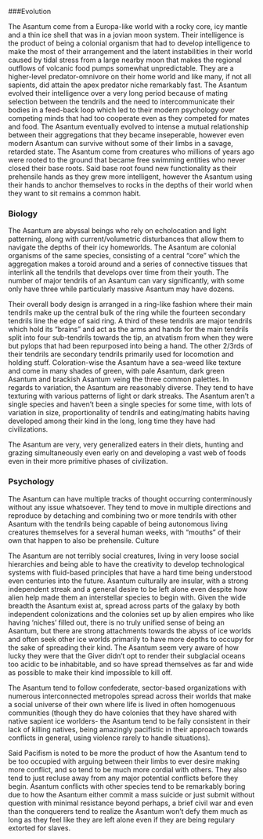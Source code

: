 
###Evolution

The Asantum come from a Europa-like world with a rocky core, icy mantle and a thin ice shell that was in a jovian moon system.  Their intelligence is the product of being a colonial organism that had to develop intelligence to make the most of their arrangement and the latent instabilities in their world caused by tidal stress from a large nearby moon that makes the regional outflows of volcanic food pumps somewhat unpredictable.  They are a higher-level predator-omnivore on their home world and like many, if not all sapients, did attain the apex predator niche remarkably fast.  The Asantum evolved their intelligence over a very long period because of mating selection between the tendrils and the need to intercommunicate their bodies in a feed-back loop which led to their modern psychology over competing minds that had too cooperate even as they competed for mates and food.  The Asantum eventually evolved to intense a mutual relationship between their aggregations that they became inseperable, however even modern Asantum can survive without some of their limbs in a savage, retarded state.  The Asantum come from creatures who millions of years ago were rooted to the ground that became free swimming entities who never closed their base roots.  Said base root found new functionality as their prehensile hands as they grew more intelligent, however the Asantum using their hands to anchor themselves to rocks in the depths of their world when they want to sit remains a common habit.

### Biology

The Asantum are abyssal beings who rely on echolocation and light patterning, along with current/volumetric disturbances that allow them to navigate the depths of their icy homeworlds.  The Asantum are colonial organisms of the same species, consisting of a central “core” which the aggregation makes a toroid around and a series of connective tissues that interlink all the tendrils that develops over time from their youth. The number of major tendrils of an Asantum can vary significantly, with some only have three while particularly massive Asantum may have dozens.

Their overall body design is arranged in a ring-like fashion where their main tendrils make up the central bulk of the ring while the fourteen secondary tendrils line the edge of said ring.  A third of these tendrils are major tendrils which hold its “brains” and act as the arms and hands for the main tendrils split into four sub-tendrils towards the tip, an atvatism from when they were but pylops that had been repurposed into being a hand.  The other 2/3rds of their tendrils are secondary tendrils primarily used for locomotion and holding stuff.  Coloration-wise the Asantum have a sea-weed like texture and come in many shades of green, with pale Asantum, dark green Asantum and brackish Asantum veing the three common palettes.  In regards to variation, the Asantum are reasonably diverse.  They tend to have texturing with various patterns of light or dark streaks.  The Asantum aren’t a single species and haven’t been a single species for some time, with lots of variation in size, proportionality of tendrils and eating/mating habits having developed among their kind in the long, long time they have had civilizations.

The Asantum are very, very generalized eaters in their diets, hunting and grazing simultaneously even early on and developing a vast web of foods even in their more primitive phases of civilization.

### Psychology

The Asantum can have multiple tracks of thought occurring conterminously without any issue whatsoever. They tend to move in multiple directions and reproduce by detaching and combining two or more tendrils with other Asantum with the tendrils being capable of being autonomous living creatures themselves for a several human weeks, with “mouths” of their own that happen to also be prehensile.
Culture

The Asantum are not terribly social creatures, living in very loose social hierarchies and being able to have the creativity to develop technological systems with fluid-based principles that have a hard time being understood even centuries into the future.  Asantum culturally are insular, with a strong independent streak and a general desire to be left alone even despite how alien help made them an interstellar species to begin with.  Given the wide breadth the Asantum exist at, spread across parts of the galaxy by both independent colonizations and the colonies set up by alien empires who like having ‘niches’ filled out, there is no truly unified sense of being an Asantum, but there are strong attachments towards the abyss of ice worlds and often seek other ice worlds primarily to have more depths to occupy for the sake of spreading their kind.  The Asantum seem very aware of how lucky they were that the Giver didn’t opt to render their subglacial oceans too acidic to be inhabitable, and so have spread themselves as far and wide as possible to make their kind impossible to kill off.  

The Asantum tend to follow confederate, sector-based organizations with numerous interconnected metropoles spread across their worlds that make a social universe of their own where life is lived in often homogenuous communities (though they do have colonies that they have shared with native sapient ice worlders- the Asantum tend to be faily consistent in their lack of killing natives, being amazingly pacifistic in their approach towards conflicts in general, using violence rarely to handle situations).

Said Pacifism is noted to be more the product of how the Asantum tend to be too occupied with arguing between their limbs to ever desire making more conflict, and so tend to be much more cordial with others.  They also tend to just recluse away from any major potential conflicts before they begin.  Asantum conflicts with other species tend to be remarkably boring due to how the Asantum either commit a mass suicide or just submit without question with minimal resistance beyond perhaps, a brief civil war and even than the conquerers tend to realize the Asantum won’t defy them much as long as they feel like they are left alone even if they are being regulary extorted for slaves.
